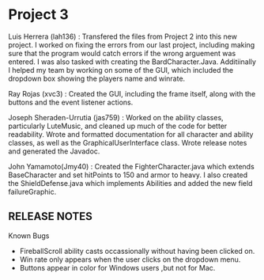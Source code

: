 # Project 3

Luis Herrera (lah136) : Transfered the files from Project 2 into this new project. I worked on fixing the errors from our last project, including making sure that the program would catch errors if the wrong arguement was entered. I was also tasked with creating the BardCharacter.Java. Additiinally I helped my team by working on some of the GUI, which included the dropdown box showing the players name and winrate.

Ray Rojas (xvc3) : Created the GUI, including the frame itself, along with the buttons and the event listener actions.

Joseph Sheraden-Urrutia (jas759) : Worked on the ability classes, particularly LuteMusic, and cleaned up much of the code for better readability. Wrote and formatted documentation for all character and ability classes, as well as the GraphicalUserInterface class. Wrote release notes and generated the Javadoc. 

John Yamamoto(Jmy40) : Created the FighterCharacter.java which extends BaseCharacter and set hitPoints to 150 and armor to heavy. I also created the ShieldDefense.java which implements Abilities and added the new field failureGraphic. 

## RELEASE NOTES

Known Bugs
- FireballScroll ability casts occassionally without having been clicked on.
- Win rate only appears when the user clicks on the dropdown menu.
- Buttons appear in color for Windows users ,but not for Mac.

